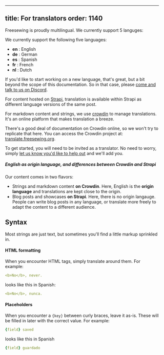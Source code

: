***

title: For translators
order: 1140
-----------

Freesewing is proudly multilingual. We currently support 5 languges:

We currently support the following five languages:

*   **en** : English
*   **de** : German
*   **es** : Spanish
*   **fr** : French
*   **nl** : Dutch

<Note>

If you'd like to start working on a new language, that's great, but a bit
beyond the scope of this documentation. So in that case,
please [come and talk to us on Discord](https://discord.freesewing.org).

</Note>

For content hosted on [Strapi](/editors/content/#strapi), translation is available within Strapi as different language versions of the same post.

For markdown content and strings, we use [crowdin](https://crowdin.com/) to manage translations.
It's an online platform that makes translation a breeze.

There's a good deal of documentation on Crowdin online, so we won't try to replicate that here.
You can access the Crowdin project at: [translate.freesewing.org](https://translate.freesewing.org).

To get started, you will need to be invited as a translator. No need to worry,
simply [let us know you'd like to help out](https://discord.freesewing.org/) and we'll add you.

<Tip>

##### English as origin language, and differences between Crowdin and Strapi

Our content comes in two flavors:

*   Strings and markdown content **on Crowdin**. Here, English is the **origin language** and
    translations are kept close to the origin.
*   Blog posts and showcases **on Strapi**. Here, there is no origin langauge. People can write
    blog posts in any language, or translate more freely to adapt the content to a different audience.

</Tip>

## Syntax

Most strings are just text, but sometimes you'll find a little markup sprinkled in.

#### HTML formatting

When you encounter HTML tags, simply translate around them. For example:

```yaml
<b>No</b>, never.
```

looks like this in Spanish:

```yaml
<b>No</b>, nunca.
```

#### Placeholders

When you encounter a `{key}` between curly braces, leave it as-is.
These will be filled in later with the correct value. For example:

```yaml
{field} saved
```

looks like this in Spanish

```yaml
{field} guardado
```
